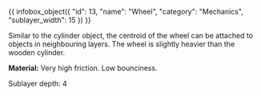 {{ infobox_object({
	"id": 13,
	"name": "Wheel",
	"category": "Mechanics",
	"sublayer_width": 15
}) }}

Similar to the cylinder object, the centroid of the wheel can be attached to objects in neighbouring layers. The wheel is slightly heavier than the wooden cylinder.

**Material:** Very high friction. Low bounciness.

Sublayer depth: 4
